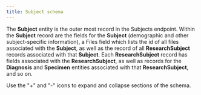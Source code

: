 ```yaml
---
title: Subject schema
---
```


The **Subject** entity is the outer most record in the Subjects endpoint. Within the **Subject** record are the fields for the **Subject** (demographic and other subject-specific information), a Files field which lists the id of all files associated with the **Subject**, as well as the record of all **ResearchSubject** records associated with that **Subject**. Each **ResearchSubject** record has fields associated with the **ResearchSubject**, as well as records for the **Diagnosis** and **Specimen** entities associated with that **ResearchSubject**, and so on.

Use the "+" and "-" icons to expand and collapse sections of the schema.

<div class="container">
<div id="test">

<script type="text/javascript" src="../../javascripts/renderjson.js"></script>
<script>
renderjson.set_show_to_level(2).set_icons('+', '-');

var example = [


    {
        "1name": "id",
        "description": "The 'logical' identifier of the entity in the system of record, e.g. a UUID.  This 'id' is unique within a given system. The identified entity may have a different 'id' in a different system.",
        "mode": "REQUIRED",
        "type": "STRING"
    },
    {
        "1name": "identifier",
        "description": "A 'business' identifier for the entity, typically as provided by an external system or authority, that persists across implementing systems  (i.e. a  'logical' identifier). Uses a specialized, complex 'Identifier' data type to capture information about the source of the business identifier - or a URI expressed as a string to an existing entity. ",
        "fields": [
            {
                "1name": "system",
                "description": "The system or namespace that defines the identifier.",
                "mode": "NULLABLE",
                "type": "STRING"
            },
            {
                "1name": "value",
                "description": "The value of the identifier, as defined by the system.",
                "mode": "NULLABLE",
                "type": "STRING"
            }
        ],
        "mode": "REPEATED",
        "type": "RECORD"
    },
    {
        "1name": "species",
        "description": "The taxonomic group (e.g. species) of the patient. For MVP, since taxonomy vocabulary is consistent between GDC and PDC, using text.  Ultimately, this will be a term returned by the vocabulary service.",
        "mode": "NULLABLE",
        "type": "STRING"
    },
    {
        "1name": "sex",
        "description": "The biologic character or quality that distinguishes male and female from one another as expressed by analysis of the person's gonadal, morphologic (internal and external), chromosomal, and hormonal characteristics.",
        "mode": "NULLABLE",
        "type": "STRING"
    },
    {
        "1name": "race",
        "description": "An arbitrary classification of a taxonomic group that is a division of a species. It usually arises as a consequence of geographical isolation within a species and is characterized by shared heredity, physical attributes and behavior, and in the case of humans, by common history, nationality, or geographic distribution. The provided values are based on the categories defined by the U.S. Office of Management and Business and used by the U.S. Census Bureau.",
        "mode": "NULLABLE",
        "type": "STRING"
    },
    {
        "1name": "ethnicity",
        "description": "An individual's self-described social and cultural grouping, specifically whether an individual describes themselves as Hispanic or Latino. The provided values are based on the categories defined by the U.S. Office of Management and Business and used by the U.S. Census Bureau.",
        "mode": "NULLABLE",
        "type": "STRING"
    },
    {
        "1name": "days_to_birth",
        "description": "Number of days between the date used for index and the date from a person's date of birth represented as a calculated negative number of days.",
        "mode": "NULLABLE",
        "type": "INTEGER"
    },
    {
        "1name": "subject_associated_project",
        "description": "The list of Projects associated with the Subject.",
        "mode": "REPEATED",
        "type": "STRING"
    },
    {
        "1name": "vital_status",
        "description": "Coded value indicating the state or condition of being living or deceased; also includes the case where the vital status is unknown.",
        "mode": "NULLABLE",
        "type": "STRING"
    },
    {
        "1name": "days_to_death",
        "description": "Number of days between the date used for index and the date from a person's date of death represented as a calculated number of days.",
        "mode": "NULLABLE",
        "type": "INTEGER"
    },
    {
        "1name": "cause_of_death",
        "description": "Coded value indicating the circumstance or condition that results in the death of the subject.",
        "mode": "NULLABLE",
        "type": "STRING"
    },
    {
        "1name": "Files",
        "description": "List of ids of File entities associated with the Patient",
        "mode": "REPEATED",
        "type": "STRING"
    },
    {
        "1name": "ResearchSubject",
        "description": "A research subject is the entity of interest in a specific research study or project, typically a human being or an animal, but can also be a device, group of humans or animals, or a tissue sample. Human research subjects are usually not traceable to a particular person to protect the subject’s privacy.  This entity plays the role of the case_id in existing data.",
        "fields": [
            {
                "1name": "id",
                "description": "The 'logical' identifier of the entity in the system of record, e.g. a UUID.  This 'id' is unique within a given system. The identified entity may have a different 'id' in a different system. For CDA, this is case_id.",
                "mode": "REQUIRED",
                "type": "STRING"
            },
            {
                "1name": "identifier",
                "description": "A 'business' identifier for the entity, typically as provided by an external system or authority, that persists across implementing systems  (i.e. a  'logical' identifier). Uses a specialized, complex 'Identifier' data type to capture information about the source of the business identifier - or a URI expressed as a string to an existing entity. ",
                "fields": [
                    {
                        "1name": "system",
                        "description": "The system or namespace that defines the identifier.",
                        "mode": "NULLABLE",
                        "type": "STRING"
                    },
                    {
                        "1name": "value",
                        "description": "The value of the identifier, as defined by the system.",
                        "mode": "NULLABLE",
                        "type": "STRING"
                    }
                ],
                "mode": "REPEATED",
                "type": "RECORD"
            },
            {
                "1name": "member_of_research_project",
                "description": "A reference to the Study(s) of which this ResearchSubject is a member.",
                "mode": "NULLABLE",
                "type": "STRING"
            },
            {
                "1name": "primary_diagnosis_condition",
                "description": "The text term used to describe the type of malignant disease, as categorized by the World Health Organization's (WHO) International Classification of Diseases for Oncology (ICD-O).   This attribute represents the disease that qualified the subject for inclusion on the ResearchProject.",
                "mode": "NULLABLE",
                "type": "STRING"
            },
            {
                "1name": "primary_diagnosis_site",
                "description": "The text term used to describe the primary site of disease, as categorized by the World Health Organization's (WHO) International Classification of Diseases for Oncology (ICD-O). This categorization groups cases into general categories.  This attribute represents the primary site of disease that qualified the subject for inclusion on the ResearchProject.",
                "mode": "NULLABLE",
                "type": "STRING"
            },
            {
                "1name": "Files",
                "description": "List of ids of File entities associated with the ResearchSubject",
                "mode": "REPEATED",
                "type": "STRING"
            },
            {
                "1name": "Diagnosis",
                "description": "A collection of characteristics that describe an abnormal condition of the body as assessed at a point in time. May be used to capture information about neoplastic and non-neoplastic conditions.",
                "fields": [
                    {
                        "1name": "id",
                        "description": "The 'logical' identifier of the entity in the repository, e.g. a UUID.  This 'id' is unique within a given system. The identified entity may have a different 'id' in a different system.",
                        "mode": "REQUIRED",
                        "type": "STRING"
                    },
                    {
                        "1name": "identifier",
                        "description": "A 'business' identifier  or accession number for the entity, typically as provided by an external system or authority, that persists across implementing systems  (i.e. a  'logical' identifier). ",
                        "fields": [
                            {
                                "1name": "system",
                                "description": "The system or namespace that defines the identifier.",
                                "mode": "NULLABLE",
                                "type": "STRING"
                            },
                            {
                                "1name": "value",
                                "description": "The value of the identifier, as defined by the system.",
                                "mode": "NULLABLE",
                                "type": "STRING"
                            }
                        ],
                        "mode": "REPEATED",
                        "type": "RECORD"
                    },
                    {
                        "1name": "primary_diagnosis",
                        "description": "The diagnosis instance that qualified a subject for inclusion on a ResearchProject",
                        "mode": "NULLABLE",
                        "type": "STRING"
                    },
                    {
                        "1name": "age_at_diagnosis",
                        "description": "The age in days of the individual at the time of diagnosis",
                        "mode": "NULLABLE",
                        "type": "INTEGER"
                    },
                    {
                        "1name": "morphology",
                        "description": "Code that represents the histology of the disease using the third edition of the International Classification of Diseases for Oncology, published in 2000, used principally in tumor and cancer registri",
                        "mode": "NULLABLE",
                        "type": "STRING"
                    },
                    {
                        "1name": "stage",
                        "description": "The extent of a cancer in the body. Staging is usually based on the size of the tumor, whether lymph nodes contain cancer, and whether the cancer has spread from the original site to other parts of the body.",
                        "mode": "NULLABLE",
                        "type": "STRING"
                    },
                    {
                        "1name": "grade",
                        "description": "The degree of abnormality of cancer cells, a measure of differentiation, the extent to which cancer cells are similar in appearance and function to healthy cells of the same tissue type. The degree of differentiation often relates to the clinical behavior of the particular tumor. Based on the microscopic findings, tumor grade is commonly described by one of four degrees of severity. Histopathologic grade of a tumor may be used to plan treatment and estimate the future course, outcome, and overall prognosis of disease. Certain types of cancers, such as soft tissue sarcoma, primary brain tumors, lymphomas, and breast have special grading systems.",
                        "mode": "NULLABLE",
                        "type": "STRING"
                    },
                    {
                        "1name": "method_of_diagnosis",
                        "description": "The method used to confirm the patients malignant diagnosis",
                        "mode": "NULLABLE",
                        "type": "STRING"
                    },
                    {
                        "1name": "Treatment",
                        "description": "Represent medication administration or other treatment types.",
                        "fields": [
                            {
                                "1name": "id",
                                "description": "The 'logical' identifier of the entity in the repository, e.g. a UUID.  This 'id' is unique within a given system. The identified entity may have a different 'id' in a different system.",
                                "mode": "REQUIRED",
                                "type": "STRING"
                            },
                            {
                                "1name": "identifier",
                                "description": "A 'business' identifier  or accession number for the entity, typically as provided by an external system or authority, that persists across implementing systems  (i.e. a  'logical' identifier). ",
                                "fields": [
                                    {
                                        "1name": "system",
                                        "description": "The system or namespace that defines the identifier.",
                                        "mode": "NULLABLE",
                                        "type": "STRING"
                                    },
                                    {
                                        "1name": "value",
                                        "description": "The value of the identifier, as defined by the system.",
                                        "mode": "NULLABLE",
                                        "type": "STRING"
                                    }
                                ],
                                "mode": "REPEATED",
                                "type": "RECORD"
                            },
                            {
                                "1name": "treatment_type",
                                "description": "The treatment type including medication/therapeutics or other procedures.",
                                "mode": "NULLABLE",
                                "type": "STRING"
                            },
                            {
                                "1name": "treatment_outcome",
                                "description": "The final outcome of the treatment.",
                                "mode": "NULLABLE",
                                "type": "STRING"
                            },
                            {
                                "1name": "days_to_treatment_start",
                                "description": "The timepoint at which the treatment started.",
                                "mode": "NULLABLE",
                                "type": "INTEGER"
                            },
                            {
                                "1name": "days_to_treatment_end",
                                "description": " The timepoint at which the treatment ended.",
                                "mode": "NULLABLE",
                                "type": "INTEGER"
                            },
                            {
                                "1name": "therapeutic_agent",
                                "description": "One or more therapeutic agents as part of this treatment.",
                                "mode": "NULLABLE",
                                "type": "STRING"
                            },
                            {
                                "1name": "treatment_anatomic_site",
                                "description": "The anatomical site that the treatment targets.",
                                "mode": "NULLABLE",
                                "type": "STRING"
                            },
                            {
                                "1name": "treatment_effect",
                                "description": "The effect of a treatment on the diagnosis or tumor.",
                                "mode": "NULLABLE",
                                "type": "STRING"
                            },
                            {
                                "1name": "treatment_end_reason",
                                "description": "The reason the treatment ended.",
                                "mode": "NULLABLE",
                                "type": "STRING"
                            },
                            {
                                "1name": "number_of_cycles",
                                "description": "The number of treatment cycles the subject received.",
                                "mode": "NULLABLE",
                                "type": "INTEGER"
                            }
                        ],
                        "mode": "REPEATED",
                        "type": "RECORD"
                    }
                ],
                "mode": "REPEATED",
                "type": "RECORD"
            },
            {
                "1name": "Specimen",
                "description": "Any material taken as a sample from a biological entity (living or dead), or from a physical object or the environment. Specimens are usually collected as an example of their kind, often for use in some investigation.",
                "fields": [
                    {
                        "1name": "id",
                        "description": "The 'logical' identifier of the entity in the system of record, e.g. a UUID.  This 'id' is unique within a given system. The identified entity may have a different 'id' in a different system.",
                        "mode": "REQUIRED",
                        "type": "STRING"
                    },
                    {
                        "1name": "identifier",
                        "description": "A 'business' identifier  or accession number for the entity, typically as provided by an external system or authority, that persists across implementing systems  (i.e. a  'logical' identifier). ",
                        "fields": [
                            {
                                "1name": "system",
                                "description": "The system or namespace that defines the identifier.",
                                "mode": "NULLABLE",
                                "type": "STRING"
                            },
                            {
                                "1name": "value",
                                "description": "The value of the identifier, as defined by the system.",
                                "mode": "NULLABLE",
                                "type": "STRING"
                            }
                        ],
                        "mode": "REPEATED",
                        "type": "RECORD"
                    },
                    {
                        "1name": "associated_project",
                        "description": "The Project associated with the specimen.",
                        "mode": "NULLABLE",
                        "type": "STRING"
                    },
                    {
                        "1name": "days_to_collection",
                        "description": "The number of days from the index date to either the date a sample was collected for a specific study or project, or the date a patient underwent a procedure (e.g. surgical resection) yielding a sample that was eventually used for research.",
                        "mode": "NULLABLE",
                        "type": "INTEGER"
                    },
                    {
                        "1name": "primary_disease_type",
                        "description": "The text term used to describe the type of malignant disease, as categorized by the World Health Organization's (WHO) International Classification of Diseases for Oncology (ICD-O).   This attribute represents the disease that qualified the subject for inclusion on the ResearchProject.",
                        "mode": "NULLABLE",
                        "type": "STRING"
                    },
                    {
                        "1name": "anatomical_site",
                        "description": "Per GDC Dictionary, the text term that represents the name of the primary disease site of the submitted tumor sample; recommend dropping tumor; biospecimen_anatomic_site.",
                        "mode": "NULLABLE",
                        "type": "STRING"
                    },
                    {
                        "1name": "source_material_type",
                        "description": "The general kind of material from which the specimen was derived, indicating the physical nature of the source material. ",
                        "mode": "NULLABLE",
                        "type": "STRING"
                    },
                    {
                        "1name": "specimen_type",
                        "description": "The high-level type of the specimen, based on its how it has been derived from the original extracted sample. \n",
                        "mode": "NULLABLE",
                        "type": "STRING"
                    },
                    {
                        "1name": "derived_from_specimen",
                        "description": "A source/parent specimen from which this one was directly derived.",
                        "mode": "NULLABLE",
                        "type": "STRING"
                    },
                    {
                        "1name": "derived_from_subject",
                        "description": "The Patient/ResearchSubject, or Biologically Derived Materal (e.g. a cell line, tissue culture, organoid) from which the specimen was directly or indirectly derived.",
                        "mode": "NULLABLE",
                        "type": "STRING"
                    },
                    {
                        "1name": "Files",
                        "description": "List of ids of File entities associated with the Specimen",
                        "mode": "REPEATED",
                        "type": "STRING"
                    }
                ],
                "mode": "REPEATED",
                "type": "RECORD"
            }
        ],
        "mode": "REPEATED",
        "type": "RECORD"
    }


];
    document.getElementById("test").appendChild(renderjson(example));
</script>
</div></div>
